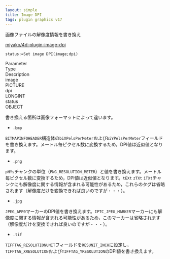 ```yaml
---
layout: simple
title: Image DPI
tags: plugin graphics v17
---
```


画像ファイルの解像度情報を書き換え

<!--more-->

[miyako/4d-plugin-image-dpi](https://github.com/miyako/4d-plugin-image-dpi)

```4d
status:=Set image DPI(image;dpi)
```

<div class="grid">
  <div class="syntax-th cell cell--2">Parameter</div>
  <div class="syntax-th cell cell--2">Type</div>
  <div class="syntax-th cell cell--8">Description</div>
  <div class="syntax-td cell cell--2">image</div>
  <div class="syntax-td cell cell--2">PICTURE</div>
  <div class="syntax-td cell cell--8"></div>        
  <div class="syntax-td cell cell--2">dpi</div>
  <div class="syntax-td cell cell--2">LONGINT</div>
  <div class="syntax-td cell cell--8"></div>   
  <div class="syntax-td cell cell--2">status</div>
  <div class="syntax-td cell cell--2">OBJECT</div>
  <div class="syntax-td cell cell--8"></div>   
</div>

書き換える箇所は画像フォーマットによって違います。

* ``.bmp``

``BITMAPINFOHEADER``構造体の``biXPelsPerMeter``および``biYPelsPerMeter``フィールドを書き換えます。メートル毎ピクセル数に変換するため，DPI値は近似値となります。

* ``.png``

``pHYs``チャンクの単位（``PNG_RESOLUTION_METER``）と値を書き換えます。メートル毎ピクセル数に変換するため，DPI値は近似値となります。``tEXt`` ``zTXt`` ``iTXt``チャンクにも解像度に関する情報が含まれる可能性があるため，これらのタグは省略されます（解像度だけを変換できれば良いのですが・・・）。

* ``.jpg``

``JPEG_APP0``マーカーのDPI値を書き換えます。``IPTC_JPEG_MARKER``マーカーにも解像度に関する情報が含まれる可能性があるため，このマーカーは省略されます（解像度だけを変換できれば良いのですが・・・）。


* ``.tif``

``TIFFTAG_RESOLUTIONUNIT``フィールドを``RESUNIT_INCH``に設定し，``TIFFTAG_XRESOLUTION``および``TIFFTAG_YRESOLUTION``のDPI値を書き換えます。
